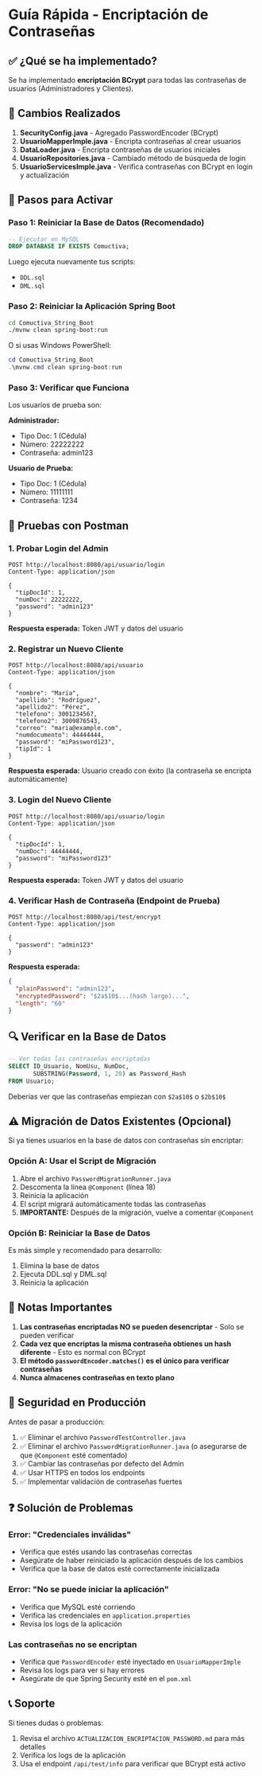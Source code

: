 # Guía Rápida - Encriptación de Contraseñas

## ✅ ¿Qué se ha implementado?

Se ha implementado **encriptación BCrypt** para todas las contraseñas de usuarios (Administradores y Clientes).

## 🔧 Cambios Realizados

1. **SecurityConfig.java** - Agregado PasswordEncoder (BCrypt)
2. **UsuarioMapperImple.java** - Encripta contraseñas al crear usuarios
3. **DataLoader.java** - Encripta contraseñas de usuarios iniciales
4. **UsuarioRepositories.java** - Cambiado método de búsqueda de login
5. **UsuarioServicesImple.java** - Verifica contraseñas con BCrypt en login y actualización

## 🚀 Pasos para Activar

### Paso 1: Reiniciar la Base de Datos (Recomendado)

```sql
-- Ejecutar en MySQL
DROP DATABASE IF EXISTS Comuctiva;
```

Luego ejecuta nuevamente tus scripts:
- `DDL.sql`
- `DML.sql`

### Paso 2: Reiniciar la Aplicación Spring Boot

```bash
cd Comuctiva_String_Boot
./mvnw clean spring-boot:run
```

O si usas Windows PowerShell:
```powershell
cd Comuctiva_String_Boot
.\mvnw.cmd clean spring-boot:run
```

### Paso 3: Verificar que Funciona

Los usuarios de prueba son:

**Administrador:**
- Tipo Doc: 1 (Cédula)
- Número: 22222222
- Contraseña: admin123

**Usuario de Prueba:**
- Tipo Doc: 1 (Cédula)
- Número: 11111111
- Contraseña: 1234

## 🧪 Pruebas con Postman

### 1. Probar Login del Admin

```http
POST http://localhost:8080/api/usuario/login
Content-Type: application/json

{
  "tipDocId": 1,
  "numDoc": 22222222,
  "password": "admin123"
}
```

**Respuesta esperada:** Token JWT y datos del usuario

### 2. Registrar un Nuevo Cliente

```http
POST http://localhost:8080/api/usuario
Content-Type: application/json

{
  "nombre": "María",
  "apellido": "Rodríguez",
  "apellido2": "Pérez",
  "telefono": 3001234567,
  "telefono2": 3009876543,
  "correo": "maria@example.com",
  "numdocumento": 44444444,
  "password": "miPassword123",
  "tipId": 1
}
```

**Respuesta esperada:** Usuario creado con éxito (la contraseña se encripta automáticamente)

### 3. Login del Nuevo Cliente

```http
POST http://localhost:8080/api/usuario/login
Content-Type: application/json

{
  "tipDocId": 1,
  "numDoc": 44444444,
  "password": "miPassword123"
}
```

**Respuesta esperada:** Token JWT y datos del usuario

### 4. Verificar Hash de Contraseña (Endpoint de Prueba)

```http
POST http://localhost:8080/api/test/encrypt
Content-Type: application/json

{
  "password": "admin123"
}
```

**Respuesta esperada:**
```json
{
  "plainPassword": "admin123",
  "encryptedPassword": "$2a$10$...(hash largo)...",
  "length": "60"
}
```

## 🔍 Verificar en la Base de Datos

```sql
-- Ver todas las contraseñas encriptadas
SELECT ID_Usuario, NomUsu, NumDoc, 
       SUBSTRING(Password, 1, 20) as Password_Hash 
FROM Usuario;
```

Deberías ver que las contraseñas empiezan con `$2a$10$` o `$2b$10$`

## ⚠️ Migración de Datos Existentes (Opcional)

Si ya tienes usuarios en la base de datos con contraseñas sin encriptar:

### Opción A: Usar el Script de Migración

1. Abre el archivo `PasswordMigrationRunner.java`
2. Descomenta la línea `@Component` (línea 18)
3. Reinicia la aplicación
4. El script migrará automáticamente todas las contraseñas
5. **IMPORTANTE:** Después de la migración, vuelve a comentar `@Component`

### Opción B: Reiniciar la Base de Datos

Es más simple y recomendado para desarrollo:
1. Elimina la base de datos
2. Ejecuta DDL.sql y DML.sql
3. Reinicia la aplicación

## 📝 Notas Importantes

1. **Las contraseñas encriptadas NO se pueden desencriptar** - Solo se pueden verificar
2. **Cada vez que encriptas la misma contraseña obtienes un hash diferente** - Esto es normal con BCrypt
3. **El método `passwordEncoder.matches()` es el único para verificar contraseñas**
4. **Nunca almacenes contraseñas en texto plano**

## 🔐 Seguridad en Producción

Antes de pasar a producción:

1. ✅ Eliminar el archivo `PasswordTestController.java`
2. ✅ Eliminar el archivo `PasswordMigrationRunner.java` (o asegurarse de que `@Component` esté comentado)
3. ✅ Cambiar las contraseñas por defecto del Admin
4. ✅ Usar HTTPS en todos los endpoints
5. ✅ Implementar validación de contraseñas fuertes

## ❓ Solución de Problemas

### Error: "Credenciales inválidas"
- Verifica que estés usando las contraseñas correctas
- Asegúrate de haber reiniciado la aplicación después de los cambios
- Verifica que la base de datos esté correctamente inicializada

### Error: "No se puede iniciar la aplicación"
- Verifica que MySQL esté corriendo
- Verifica las credenciales en `application.properties`
- Revisa los logs de la aplicación

### Las contraseñas no se encriptan
- Verifica que `PasswordEncoder` esté inyectado en `UsuarioMapperImple`
- Revisa los logs para ver si hay errores
- Asegúrate de que Spring Security esté en el `pom.xml`

## 📞 Soporte

Si tienes dudas o problemas:
1. Revisa el archivo `ACTUALIZACION_ENCRIPTACION_PASSWORD.md` para más detalles
2. Verifica los logs de la aplicación
3. Usa el endpoint `/api/test/info` para verificar que BCrypt está activo
